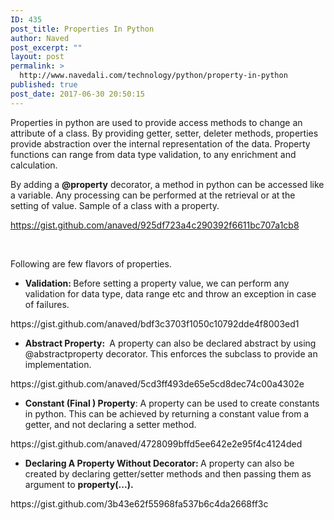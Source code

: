 ```yaml
---
ID: 435
post_title: Properties In Python
author: Naved
post_excerpt: ""
layout: post
permalink: >
  http://www.navedali.com/technology/python/property-in-python
published: true
post_date: 2017-06-30 20:50:15
---
```

Properties in python are used to provide access methods to change an attribute of a class. By providing getter, setter, deleter methods, properties provide abstraction over the internal representation of the data. Property functions can range from data type validation, to any enrichment and calculation.

By adding a <strong>@property</strong> decorator, a method in python can be accessed like a variable. Any processing can be performed at the retrieval or at the setting of value. Sample of a class with a property.

https://gist.github.com/anaved/925df723a4c290392f6611bc707a1cb8

&nbsp;

Following are few flavors of properties.
<ul>
 	<li><strong>Validation: </strong>Before setting a property value, we can perform any validation for data type, data range etc and throw an exception in case of failures.</li>
</ul>
https://gist.github.com/anaved/bdf3c3703f1050c10792dde4f8003ed1
<ul>
 	<li><strong>Abstract Property: </strong> A property can also be declared abstract by using @abstractproperty decorator. This enforces the subclass to provide an implementation.</li>
</ul>
https://gist.github.com/anaved/5cd3ff493de65e5cd8dec74c00a4302e
<ul>
 	<li><strong>Constant (Final ) Property</strong>: A property can be used to create constants in python. This can be achieved by returning a constant value from a getter, and not declaring a setter method.</li>
</ul>
https://gist.github.com/anaved/4728099bffd5ee642e2e95f4c4124ded
<ul>
 	<li><strong>Declaring A Property Without Decorator: </strong>A property can also be created by declaring getter/setter methods and then passing them as argument to <strong>property(...).</strong></li>
</ul>
https://gist.github.com/3b43e62f55968fa537b6c4da2668ff3c

&nbsp;

&nbsp;